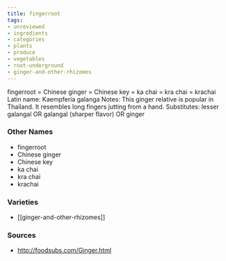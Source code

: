 ```yaml
---
title: fingerroot
tags:
- unreviewed
- ingredients
- categories
- plants
- produce
- vegetables
- root-underground
- ginger-and-other-rhizomes
---
```

fingerroot = Chinese ginger = Chinese key = ka chai = kra chai = krachai Latin name: Kaempferia galanga Notes: This ginger relative is popular in Thailand. It resembles long fingers jutting from a hand. Substitutes: lesser galangal OR galangal (sharper flavor) OR ginger

### Other Names

* fingerroot
* Chinese ginger
* Chinese key
* ka chai
* kra chai
* krachai

### Varieties

* [[ginger-and-other-rhizomes]]

### Sources
* http://foodsubs.com/Ginger.html
